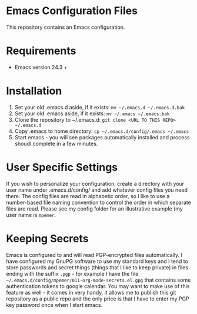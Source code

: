 # Emacs Configuration Files

This repository contains an Emacs configuration.

# Requirements

* Emacs version 24.3 +

# Installation

1. Set your old .emacs.d aside, if it exists: `mv ~/.emacs.d ~/.emacs.d.bak`
2. Set your old .emacs aside, if it exists: `mv ~/.emacs ~/.emacs.bak`
3. Clone the repository to ~/.emacs.d: `git clone <URL TO THIS REPO> ~/.emacs.d`
4. Copy .emacs to home directory: `cp ~/.emacs.d/config/.emacs ~/.emacs`
5. Start emacs - you will see packages automatically installed and process shoudl complete in a few minutes.

# User Specific Settings
If you wish to personalize your configuration, create a directory with your user name under .emacs.d/config/ and add whatever config files you need there. The config files are read in alphabetic order, so I like to use a number-based file naming convention to control the order in which separate files are read. Please see my config folder for an illustrative example (my user name is `mpemer`.
# Keeping Secrets
Emacs is configured to and will read PGP-encrypted files automatically. I have configured my GnuPG software to use my standard keys and I tend to store passwords and secret things (things that I like to keep private) in files ending with the suffix `.pgp` - for example I have the file `~/.emacs.d/config/mpemer/011-org-mode-secrets.el.gpg` that contains some authentication tokens to google calendar. You may want to make use of this feature as well - it comes in very handy, it allows me to publish this git repository as a public repo and the only price is that I have to enter my PGP key password once when I start emacs.
